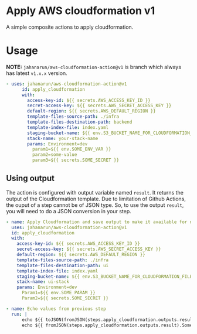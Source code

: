 # Apply AWS cloudformation v1

A simple composite actions to apply cloudformation.

# Usage

**NOTE:** `jahanarun/aws-cloudformation-action@v1` is branch which always has latest `v1.x.x` version.  

```yml
- uses: jahanarun/aws-cloudformation-action@v1
      id: apply_cloudformation
      with:
        access-key-id: ${{ secrets.AWS_ACCESS_KEY_ID }}
        secret-access-key: ${{ secrets.AWS_SECRET_ACCESS_KEY }}
        default-region: ${{ secrets.AWS_DEFAULT_REGION }}
        template-files-source-path: ./infra
        template-files-destination-path: backend
        template-index-file: index.yaml
        staging-bucket-name: ${{ env.S3_BUCKET_NAME_FOR_CLOUDFORMATION_FILES }}
        stack-name: your-stack-name
        params: Environment=dev
          param1=${{ env.SOME_ENV_VAR }}
          param2=some-value
          param3=${{ secrets.SOME_SECRET }}
```

## Using output
The action is configured with output variable named `result`. It returns the output of the Cloudformation template.
Due to limitation of Github Actions, the ouput of a step cannot be of JSON type.
So, to use the output `result`, you will need to do a JSON conversion in your step.

```yml
- name: Apply Cloudformation and save output to make it available for next steps
  uses: jahanarun/aws-cloudformation-action@v1
  id: apply_cloudformation
  with:
    access-key-id: ${{ secrets.AWS_ACCESS_KEY_ID }}
    secret-access-key: ${{ secrets.AWS_SECRET_ACCESS_KEY }}
    default-region: ${{ secrets.AWS_DEFAULT_REGION }}
    template-files-source-path: ./infra
    template-files-destination-path: ui
    template-index-file: index.yaml
    staging-bucket-name: ${{ env.S3_BUCKET_NAME_FOR_CLOUDFORMATION_FILES }}
    stack-name: ui-stack
    params: Environment=dev
      Param1=${{ env.SOME_PARAM }}
      Param2=${{ secrets.SOME_SECRET }}

- name: Echo values from previous step
  run: |
      echo ${{ toJSON(fromJSON(steps.apply_cloudformation.outputs.result)) }}
      echo ${{ fromJSON(steps.apply_cloudformation.outputs.result).SomeKey }}
```
